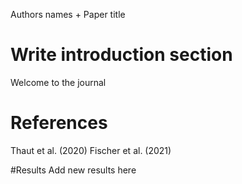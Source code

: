 Authors names + Paper title

# Write introduction section
Welcome to the journal

# References
Thaut et al. (2020)
Fischer et al. (2021)

#Results
Add new results here

